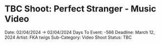 # TBC Shoot: Perfect Stranger - Music Video

Date: 02/04/2024 → 02/04/2024
Days To Event: -566
Deadline: March 12, 2024
Artist: FKA twigs
Sub-Category: Video Shoot
Status: TBC